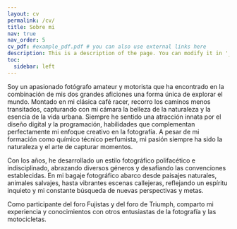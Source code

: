 ```yaml
---
layout: cv
permalink: /cv/
title: Sobre mi
nav: true
nav_order: 5
cv_pdf: #example_pdf.pdf # you can also use external links here
description: This is a description of the page. You can modify it in '_pages/cv.md'. You can also change or remove the top pdf download button.
toc:
  sidebar: left
---
```



Soy un apasionado fotógrafo amateur y motorista que ha encontrado en la combinación de mis dos grandes aficiones una forma única de explorar el mundo. Montado en mi clásica café racer, recorro los caminos menos transitados, capturando con mi cámara la belleza de la naturaleza y la esencia de la vida urbana. Siempre he sentido una atracción innata por el diseño digital y la programación, habilidades que complementan perfectamente mi enfoque creativo en la fotografía. A pesar de mi formación como químico técnico perfumista, mi pasión siempre ha sido la naturaleza y el arte de capturar momentos.

Con los años, he desarrollado un estilo fotográfico polifacético e indisciplinado, abrazando diversos géneros y desafiando las convenciones establecidas. En mi bagaje fotográfico abarco desde paisajes naturales, animales salvajes, hasta vibrantes escenas callejeras, reflejando un espíritu inquieto y mi constante búsqueda de nuevas perspectivas y metas.

Como participante del foro Fujistas y del foro de Triumph, comparto mi experiencia y conocimientos con otros entusiastas de la fotografía y las motocicletas. 
